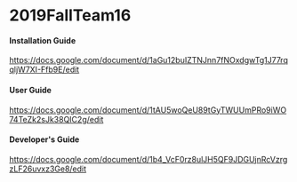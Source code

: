 # 2019FallTeam16

#### Installation Guide
https://docs.google.com/document/d/1aGu12buIZTNJnn7fNOxdgwTg1J77rqqljW7XI-Ffb9E/edit

#### User Guide
https://docs.google.com/document/d/1tAU5woQeU89tGyTWUUmPRo9iWO74TeZk2sJk38QIC2g/edit

#### Developer's Guide
https://docs.google.com/document/d/1b4_VcF0rz8ulJH5QF9JDGUjnRcVzrgzLF26uvxz3Ge8/edit

